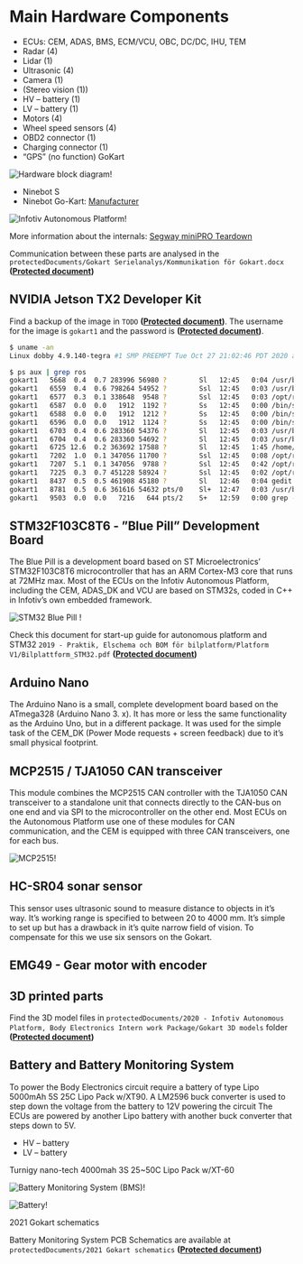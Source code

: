 # Main Hardware Components

- ECUs: CEM, ADAS, BMS, ECM/VCU, OBC, DC/DC, IHU, TEM
- Radar (4)
- Lidar (1)
- Ultrasonic (4)
- Camera (1)
- (Stereo vision (1))
- HV – battery (1)
- LV – battery (1)
- Motors (4)
- Wheel speed sensors (4)
- OBD2 connector (1)
- Charging connector (1)
- “GPS” (no function)
GoKart

![Hardware block diagram!](assets/images/hwblock.png " Hardware block diagram")


* Ninebot S
* Ninebot Go-Kart:  [Manufacturer](https://store.segway.com/segway-ninebot-gokart-kit)

![ Infotiv Autonomous Platform!](assets/images/ninebot-gokart/ninebot-gokart.jpg " Infotiv Autonomous Platform")

More information about the internals: 
[Segway miniPRO Teardown](https://www.fictiv.com/teardowns/segway-minipro-teardown)

Communication between these parts are analysed in the `protectedDocuments/Gokart Serielanalys/Kommunikation för Gokart.docx` **([Protected document](contact.md))**

## NVIDIA Jetson TX2 Developer Kit
Find a backup of the image in `TODO` **([Protected document](contact.md))**.
The username for the image is `gokart1` and the password is **([Protected document](contact.md))**.
```bash
$ uname -an
Linux dobby 4.9.140-tegra #1 SMP PREEMPT Tue Oct 27 21:02:46 PDT 2020 aarch64 aarch64 aarch64 GNU/Linux

$ ps aux | grep ros
gokart1   5668  0.4  0.7 283996 56980 ?        Sl   12:45   0:04 /usr/bin/python /opt/ros/melodic/bin/roscore
gokart1   6559  0.4  0.6 798264 54952 ?        Ssl  12:45   0:03 /usr/bin/python /opt/ros/melodic/bin/rosmaster --core -p 11311 -w 3 __log:=/home/gokart1/.ros/log/1381b99e-ebcf-11ec-8300-65d39938f186/master.log
gokart1   6577  0.3  0.1 338648  9548 ?        Ssl  12:45   0:03 /opt/ros/melodic/lib/rosout/rosout __name:=rosout __log:=/home/gokart1/.ros/log/1381b99e-ebcf-11ec-8300-65d39938f186/rosout-1.log
gokart1   6587  0.0  0.0   1912  1192 ?        Ss   12:45   0:00 /bin/sh -c . /opt/ros/melodic/setup.sh; . /etc/ros/env.sh; . /home/gokart1/SSD/ROS_projects/RosCanBus/devel/setup.sh; rosrun roscanbus roscanbus_node
gokart1   6588  0.0  0.0   1912  1212 ?        Ss   12:45   0:00 /bin/sh -c . /opt/ros/melodic/setup.sh; . /etc/ros/env.sh; roslaunch usb_cam vision_stack.launch
gokart1   6596  0.0  0.0   1912  1124 ?        Ss   12:45   0:00 /bin/sh -c . /opt/ros/melodic/setup.sh; . /etc/ros/env.sh; roslaunch rplidar_ros rplidar.launch
gokart1   6703  0.4  0.6 283360 54376 ?        Sl   12:45   0:03 /usr/bin/python /opt/ros/melodic/bin/roslaunch usb_cam vision_stack.launch
gokart1   6704  0.4  0.6 283360 54692 ?        Sl   12:45   0:03 /usr/bin/python /opt/ros/melodic/bin/roslaunch rplidar_ros rplidar.launch
gokart1   6725 12.6  0.2 363692 17588 ?        Sl   12:45   1:45 /home/olle/SSD/ROS_projects/RosCanBus/devel/lib/roscanbus/roscanbus_node
gokart1   7202  1.0  0.1 347056 11700 ?        Ssl  12:45   0:08 /opt/ros/melodic/lib/rplidar_ros/rplidarNode __name:=A2_lidar_node __log:=/home/gokart1/.ros/log/1381b99e-ebcf-11ec-8300-65d39938f186/A2-A2_lidar_node-1.log
gokart1   7207  5.1  0.1 347056  9788 ?        Ssl  12:45   0:42 /opt/ros/melodic/lib/rplidar_ros/rplidarNode __name:=S1_lidar_node __log:=/home/gokart1/.ros/log/1381b99e-ebcf-11ec-8300-65d39938f186/S1-S1_lidar_node-2.log
gokart1   7225  0.3  0.7 451228 58924 ?        Ssl  12:45   0:02 /opt/ros/melodic/lib/image_proc/image_proc __name:=image_proc __log:=/home/gokart1/.ros/log/1381b99e-ebcf-11ec-8300-65d39938f186/usb_cam-image_proc-2.log
gokart1   8437  0.5  0.5 461908 45180 ?        Sl   12:46   0:04 gedit /home/gokart1/hamid/rostopic.txt
gokart1   8781  0.5  0.6 361616 54632 pts/0    Sl+  12:47   0:03 /usr/bin/python2 /opt/ros/melodic/bin/rostopic pub /Speed_Request_Turn std_msgs/Float32 10
gokart1   9503  0.0  0.0   7216   644 pts/2    S+   12:59   0:00 grep --color=auto ros

```
## STM32F103C8T6 - ”Blue Pill” Development Board

The Blue Pill is a development board based on ST Microelectronics’ STM32F103C8T6 microcontroller that has an ARM Cortex-M3 core that runs at 72MHz max. Most of the ECUs on the Infotiv Autonomous Platform, including the CEM, ADAS_DK and VCU are based on STM32s, coded in C++ in Infotiv’s own embedded framework.

![STM32 Blue Pill !](assets/images/boards/STM32F103C8T6_Blue_Pill-1.jpg " STM32 Blue Pill ")

Check this document for start-up guide for autonomous platform and STM32 `2019 - Praktik, Elschema och BOM för bilplatform/Platform V1/Bilplattform_STM32.pdf` **([Protected document](contact.md))**


## Arduino Nano
The Arduino Nano is a small, complete development board based on the ATmega328 (Arduino Nano 3. x). It has more or less the same functionality as the Arduino Uno, but in a different package. It was used for the simple task of the CEM_DK (Power Mode requests + screen feedback) due to it’s small physical footprint.

## MCP2515 / TJA1050 CAN transceiver
This module combines the MCP2515 CAN controller with the TJA1050 CAN transceiver to a standalone unit that connects directly to the CAN-bus on one end and via SPI to the microcontroller on the other end. Most ECUs on the Autonomous Platform use one of these modules for CAN communication, and the CEM is equipped with three CAN transceivers, one for each bus.

![MCP2515!](assets/images/boards/MCP2515.jpg " MCP2515")


## HC-SR04 sonar sensor
This sensor uses ultrasonic sound to measure distance to objects in it’s way. It’s working range is specified to between 20 to 4000 mm. It’s simple to set up but has a drawback in it’s quite narrow field of vision. To compensate for this we use six sensors on the Gokart.

## EMG49 - Gear motor with encoder


## 3D printed parts
Find the 3D model files in `protectedDocuments/2020 - Infotiv Autonomous Platform, Body Electronics Intern work Package/Gokart 3D models` folder   **([Protected document](contact.md))**

## Battery and Battery Monitoring System

To power the Body Electronics circuit require a battery of type Lipo 5000mAh 5S 25C Lipo Pack w/XT90. A LM2596 buck converter is used to step down the voltage from the battery to 12V powering the circuit
The ECUs are powered by another Lipo battery with another buck converter that steps down to 5V.

- HV – battery
- LV – battery

Turnigy nano-tech 4000mah 3S 25~50C Lipo Pack w/XT-60

![Battery Monitoring System (BMS)!](assets/images/ninebot-gokart/batteryMS.jpg "Battery Monitoring System (BMS)")

![Battery!](assets/images/ninebot-gokart/battery.jpg "Battery")

2021 Gokart schematics

Battery Monitoring System PCB Schematics are available at `protectedDocuments/2021 Gokart schematics` **([Protected document](contact.md))**
